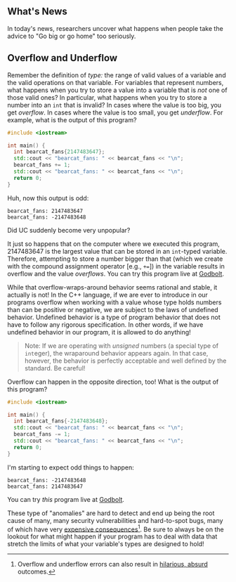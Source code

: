 ## What's News

In today's news, researchers uncover what happens when people take the advice to "Go big or go home" too seriously. 

## Overflow and Underflow

Remember the definition of _type:_ the range of valid values of a variable and the valid operations on that variable. For variables that represent numbers, what happens when you try to store a value into a variable that is _not_ one of those valid ones? In particular, what happens when you try to store a number into an `int` that is invalid? In cases where the value is too big, you get _overflow_. In cases where the value is too small, you get _underflow_. For example, what is the output of this program?

```C++
#include <iostream>

int main() {
  int bearcat_fans{2147483647};
  std::cout << "bearcat_fans: " << bearcat_fans << "\n";
  bearcat_fans += 1;
  std::cout << "bearcat_fans: " << bearcat_fans << "\n";
  return 0;
}
```

Huh, now this output is odd:

```
bearcat_fans: 2147483647
bearcat_fans: -2147483648
```

Did UC suddenly become very unpopular?

It just so happens that on the computer where we executed this program, 2147483647 is the largest value that can be stored in an `int`-typed variable. Therefore, attempting to store a number bigger than that (which we create with the compound assignment operator [e.g., `+=`]) in the variable results in overflow and the value _overflows_. You can try this program live at [Godbolt](https://godbolt.org/z/acrfhPGPn). 

While that overflow-wraps-around behavior seems rational and stable, it actually is not! In the C++ language, if we are ever to introduce in our programs overflow when working with a value whose type holds numbers than can be positive or negative, we are subject to the laws of undefined behavior. Undefined behavior is a type of program behavior that does not have to follow any rigorous specification. In other words, if we have undefined behavior in our program, it is allowed to do anything!

> Note: If we are operating with *unsigned* numbers (a special type of `int`eger), the wraparound behavior appears again. In that case, however, the behavior is perfectly acceptable and well defined by the standard. Be careful!

Overflow can happen in the opposite direction, too! What is the output of this program?

```C++
#include <iostream>

int main() {
  int bearcat_fans{-2147483648};
  std::cout << "bearcat_fans: " << bearcat_fans << "\n";
  bearcat_fans -= 1;
  std::cout << "bearcat_fans: " << bearcat_fans << "\n";
  return 0;
}
```

I'm starting to expect odd things to happen:

```
bearcat_fans: -2147483648
bearcat_fans: 2147483647
```

You can try _this_ program live at [Godbolt](https://godbolt.org/z/M9aEW8xbY).

These type of "anomalies" are hard to detect and end up being the root cause of many, many security vulnerabilities and hard-to-spot bugs, many of which have very [expensive consequences](https://www.nytimes.com/1996/12/01/magazine/little-bug-big-bang.html)[^1]. Be sure to always be on the lookout for what might happen if your program has to deal with data that stretch the limits of what your variable's types are designed to hold!

[^1]: Overflow and underflow errors can also result in [hilarious, absurd](https://en.wikipedia.org/wiki/Nuclear_Gandhi) outcomes. 